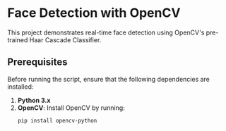 # Face Detection with OpenCV

This project demonstrates real-time face detection using OpenCV's pre-trained Haar Cascade Classifier.

## Prerequisites

Before running the script, ensure that the following dependencies are installed:

1. **Python 3.x**
2. **OpenCV**: Install OpenCV by running:
   ```bash
   pip install opencv-python
